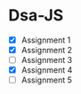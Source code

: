 # Dsa-JS
- [x] Assignment 1
- [x] Assignment 2
- [ ] Assignment 3
- [x] Assignment 4
- [ ] Assignment 5
